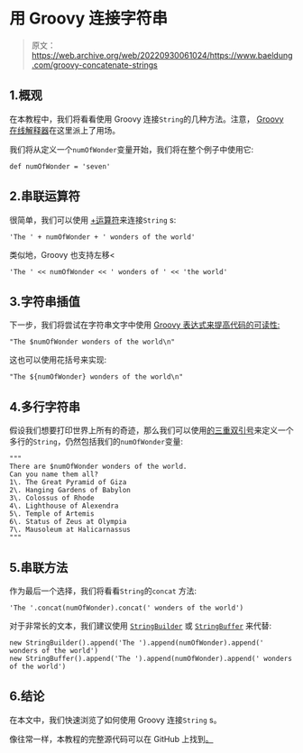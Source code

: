 # 用 Groovy 连接字符串

> 原文：<https://web.archive.org/web/20220930061024/https://www.baeldung.com/groovy-concatenate-strings>

## 1.概观

在本教程中，我们将看看使用 Groovy 连接`String`的几种方法。注意， [Groovy 在线解释器](https://web.archive.org/web/20221110163406/https://groovyconsole.appspot.com/)在这里派上了用场。

我们将从定义一个`numOfWonder`变量开始，我们将在整个例子中使用它:

```
def numOfWonder = 'seven'
```

## 2.串联运算符

很简单，我们可以使用 [+运算符](/web/20221110163406/https://www.baeldung.com/groovy-strings#string-concatenation)来连接`String` s:

```
'The ' + numOfWonder + ' wonders of the world' 
```

类似地，Groovy 也支持左移<

```
'The ' << numOfWonder << ' wonders of ' << 'the world'
```

## 3.字符串插值

下一步，我们将尝试在字符串文字中使用 [Groovy 表达式来提高代码的可读性:](/web/20221110163406/https://www.baeldung.com/groovy-strings#string-interpolation)

```
"The $numOfWonder wonders of the world\n"
```

这也可以使用花括号来实现:

```
"The ${numOfWonder} wonders of the world\n" 
```

## 4.多行字符串

假设我们想要打印世界上所有的奇迹，那么我们可以使用[的三重双引号](/web/20221110163406/https://www.baeldung.com/groovy-strings#triple-quoted-string)来定义一个多行的`String`，仍然包括我们的`numOfWonder`变量:

```
"""
There are $numOfWonder wonders of the world.
Can you name them all? 
1\. The Great Pyramid of Giza
2\. Hanging Gardens of Babylon
3\. Colossus of Rhode
4\. Lighthouse of Alexendra
5\. Temple of Artemis
6\. Status of Zeus at Olympia
7\. Mausoleum at Halicarnassus
"""
```

## 5.串联方法

作为最后一个选择，我们将看看`String`的`concat` 方法:

```
'The '.concat(numOfWonder).concat(' wonders of the world')​​​​​​​​​​​​​​​​​​​​​​​​​​​​​​​​​​​​​​​​​​
```

对于非常长的文本，我们建议使用 [`StringBuilder`](/web/20221110163406/https://www.baeldung.com/java-string-builder-string-buffer) 或 [`StringBuffer`](/web/20221110163406/https://www.baeldung.com/java-string-builder-string-buffer) 来代替:

```
new StringBuilder().append('The ').append(numOfWonder).append(' wonders of the world')
new StringBuffer().append('The ').append(numOfWonder).append(' wonders of the world')​​​​​​​​​​​​​​​
```

## 6.结论

在本文中，我们快速浏览了如何使用 Groovy 连接`String` s。

像往常一样，本教程的完整源代码可以在 GitHub 上找到[。](https://web.archive.org/web/20221110163406/https://github.com/eugenp/tutorials/tree/master/core-groovy-modules/core-groovy-2)